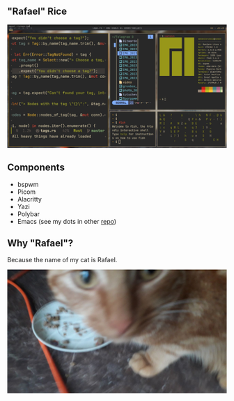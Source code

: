 "Rafael" Rice
---

![a "sexy" screenshot](./doc/screen.jpg)

## Components

- bspwm
- Picom
- Alacritty
- Yazi
- Polybar
- Emacs (see my dots in other [repo](https://github.com/semenInRussia/emacs.el))

## Why "Rafael"?

Because the name of my cat is Rafael.

![a cat](./wallpapers/rafael.jpg)
